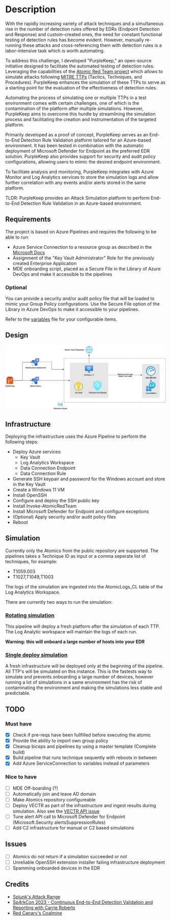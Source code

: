 # Description 

With the rapidly increasing variety of attack techniques and a simultaneous rise in the number of detection rules offered by EDRs (Endpoint Detection and Response) and custom-created ones, the need for constant functional testing of detection rules has become evident. However, manually re-running these attacks and cross-referencing them with detection rules is a labor-intensive task which is worth automating.

To address this challenge, I developed "PurpleKeep," an open-source initiative designed to facilitate the automated testing of detection rules. Leveraging the capabilities of the [Atomic Red Team project](https://atomicredteam.io) which allows to simulate attacks following [MITRE TTPs](https://attack.mitre.org/) (Tactics, Techniques, and Procedures). PurpleKeep enhances the simulation of these TTPs to serve as a starting point for the  evaluation of the effectiveness of detection rules.

Automating the process of simulating one or multiple TTPs in a test environment comes with certain challenges, one of which is the contamination of the platform after multiple simulations. However, PurpleKeep aims to overcome this hurdle by streamlining the simulation process and facilitating the creation and instrumentation of the targeted platform.

Primarily developed as a proof of concept, PurpleKeep serves as an End-to-End Detection Rule Validation platform tailored for an Azure-based environment. It has been tested in combination with the automatic deployment of Microsoft Defender for Endpoint as the preferred EDR solution. PurpleKeep also provides support for security and audit policy configurations, allowing users to mimic the desired endpoint environment.

To facilitate analysis and monitoring, PurpleKeep integrates with Azure Monitor and Log Analytics services to store the simulation logs and allow further correlation with any events and/or alerts stored in the same platform.

TLDR: PurpleKeep provides an Attack Simulation platform to perform End-to-End Detection Rule Validation in an Azure-based environment.

## Requirements

The project is based on Azure Pipelines and requires the following to be able to run:
- Azure Service Connection to a resource group as described in the [Microsoft Docs](https://learn.microsoft.com/en-us/azure/devops/pipelines/library/service-endpoints?view=azure-devops&tabs=yaml)
- Assignment of the "Key Vault Administrator" Role for the previously created Enterprise Application
- MDE onboarding script, placed as a Secure File in the Library of Azure DevOps and make it accessible to the  pipelines

### Optional

You can provide a security and/or audit policy file that will be loaded to mimic your Group Policy configurations. Use the Secure File option of the Library in Azure DevOps to make it accessible to your pipelines.

Refer to the [variables](variables.yml) file for your configurable items.

## Design

![PurpleKeep Design](./docs/PurpleKeep_1.0.jpg)

## Infrastructure

Deploying the infrastructure uses the Azure Pipeline to perform the following steps:
- Deploy Azure services:
    - Key Vault
    - Log Analytics Workspace
    - Data Connection Endpoint
    - Data Connection Rule
- Generate SSH keypair and password for the Windows account and store in the Key Vault
- Create a Windows 11 VM
- Install OpenSSH
- Configure and deploy the SSH public key
- Install Invoke-AtomicRedTeam 
- Install Microsoft Defender for Endpoint and configure exceptions
- (Optional) Apply security and/or audit policy files
- Reboot

## Simulation

Currently only the Atomics from the public repository are supported. The pipelines takes a Technique ID as input or a comma seperate list of techniques, for example:
- T1059.003
- T1027,T1049,T1003

The logs of the simulation are ingested into the AtomicLogs_CL table of the Log Analytics Workspace.

There are currently two ways to run the simulation:

### [Rotating simulation](rotate_simulation.yml)

This pipeline will deploy a fresh platform after the simulation of each TTP. The Log Analytic workspace will maintain the logs of each run.

**Warning: this will onboard a large number of hosts into your EDR**

### [Single deploy simulation](single_deploy_simulation.yml)

A fresh infrastructure will be deployed only at the beginning of the pipeline. All TTP's will be simulated on this instance. This is the fastests way to simulate and prevents onboarding a large number of devices, however running a lot of simulations in a same environment has the risk of contaminating the environment and making the simulations less stable and predictable.

## TODO

### Must have
* [x] Check if pre-reqs have been fullfilled before executing the atomic
* [x] Provide the ability to import own group policy
* [x] Cleanup biceps and pipelines by using a master template (Complete build)
* [x] Build pipeline that runs technique sequently with reboots in between
* [x] Add Azure ServiceConnection to variables instead of parameters

### Nice to have
* [ ] MDE Off-boarding (?)
* [ ] Automatically join and leave AD domain
* [ ] Make Atomics repository configureable
* [ ] Deploy VECTR as part of the infrastructure and ingest results during simulation. Also see the [VECTR API issue](https://github.com/SecurityRiskAdvisors/VECTR/issues/235)
* [ ] Tune alert API call to Microsoft Defender for Endpoint (Microsoft.Security alertsSuppressionRules)
* [ ] Add C2 infrastructure for manual or C2 based simulations

## Issues

* [ ] Atomics do not return if a simulation succeeded or not
* [ ] Unreliable OpenSSH extension installer failing infrastructure deployment
* [ ] Spamming onboarded devices in the EDR

## Credits

* [Splunk's Attack Range](https://github.com/splunk/attack_range)
* [Sp4rkCon 2023 - Continuous End-to-End Detection Validation and Reporting with Carrie Roberts](https://vimeo.com/819912016/c76af1ca39)
* [Red Canary's Coalmine](https://redcanary.com/blog/coalmine/)